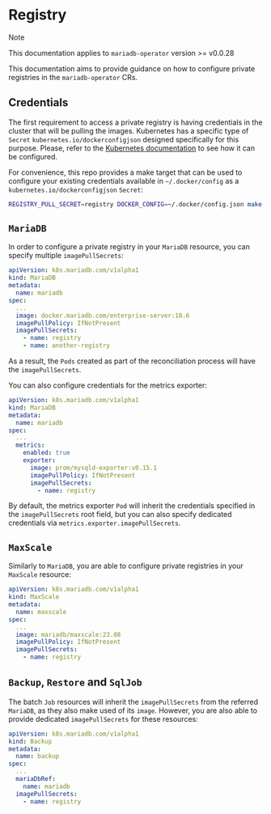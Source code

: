 # Registry

> [!NOTE]  
> This documentation applies to `mariadb-operator` version >= v0.0.28

This documentation aims to provide guidance on how to configure private registries in the `mariadb-operator` CRs.


## Credentials

The first requirement to access a private registry is having credentials in the cluster that will be pulling the images. Kubernetes has a specific type of `Secret` `kubernetes.io/dockerconfigjson` designed specifically for this purpose. Please, refer to the [Kubernetes documentation](https://kubernetes.io/docs/tasks/configure-pod-container/pull-image-private-registry/) to see how it can be configured.

For convenience, this repo provides a make target that can be used to configure your existing credentials available in `~/.docker/config` as a `kubernetes.io/dockerconfigjson` `Secret`:

```bash
REGISTRY_PULL_SECRET=registry DOCKER_CONFIG=~/.docker/config.json make registry-secret
```

## `MariaDB` 

In order to configure a private registry in your `MariaDB` resource, you can specify multiple `imagePullSecrets`:

```yaml
apiVersion: k8s.mariadb.com/v1alpha1
kind: MariaDB
metadata:
  name: mariadb
spec:
  ...
  image: docker.mariadb.com/enterprise-server:10.6
  imagePullPolicy: IfNotPresent
  imagePullSecrets:
    - name: registry
    - name: another-registry
```
As a result, the `Pods` created as part of the reconciliation process will have the `imagePullSecrets`.

You can also configure credentials for the metrics exporter:

```yaml
apiVersion: k8s.mariadb.com/v1alpha1
kind: MariaDB
metadata:
  name: mariadb
spec:
  ...
  metrics:
    enabled: true
    exporter:
      image: prom/mysqld-exporter:v0.15.1
      imagePullPolicy: IfNotPresent
      imagePullSecrets:
        - name: registry
```

By default, the metrics exporter `Pod` will inherit the credentials specified in the `imagePullSecrets` root field, but you can also specify dedicated credentials via `metrics.exporter.imagePullSecrets`.

## `MaxScale`

Similarly to `MariaDB`, you are able to configure private registries in your `MaxScale` resource:

```yaml
apiVersion: k8s.mariadb.com/v1alpha1
kind: MaxScale
metadata:
  name: maxscale
spec:
  ...
  image: mariadb/maxscale:23.08
  imagePullPolicy: IfNotPresent
  imagePullSecrets:
    - name: registry
```

## `Backup`, `Restore` and `SqlJob`

The batch `Job` resources will inherit the `imagePullSecrets` from the referred `MariaDB`, as they also make used of its `image`. However, you are also able to provide dedicated `imagePullSecrets` for these resources:

```yaml
apiVersion: k8s.mariadb.com/v1alpha1
kind: Backup
metadata:
  name: backup
spec:
  ...
  mariaDbRef:
    name: mariadb
  imagePullSecrets:
    - name: registry
```